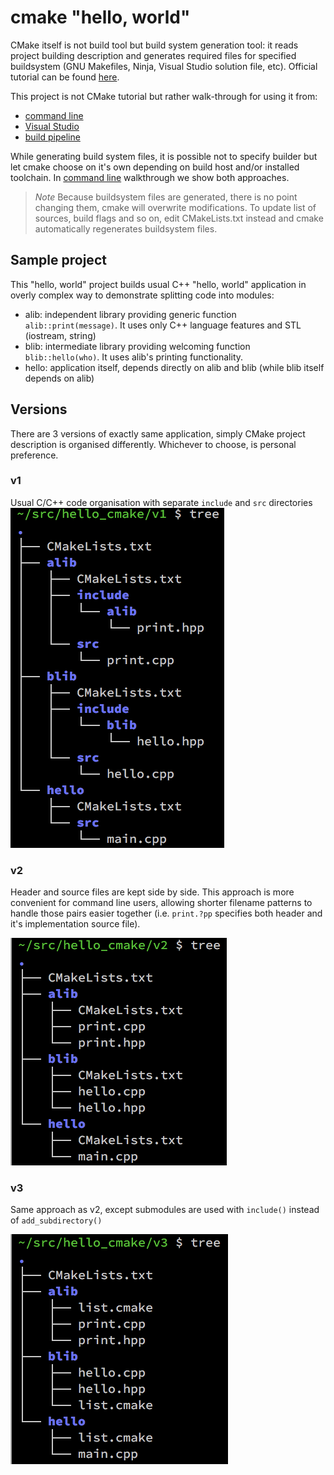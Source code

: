# cmake "hello, world"

CMake itself is not build tool but build system generation tool: it reads
project building description and generates required files for specified
buildsystem (GNU Makefiles, Ninja, Visual Studio solution file, etc).
Official tutorial can be found
[here](https://cmake.org/cmake/help/latest/guide/tutorial/index.html).

This project is not CMake tutorial but rather walk-through for using it from:
* [command line](cli.md)
* [Visual Studio](msvc.md)
* [build pipeline](pipeline.md)

While generating build system files, it is possible not to specify builder but
let cmake choose on it's own depending on build host and/or installed toolchain.
In [command line](cli.md) walkthrough we show both approaches.

> *Note*
> Because buildsystem files are generated, there is no point changing them,
> cmake will overwrite modifications. To update list of sources, build flags
> and so on, edit CMakeLists.txt instead and cmake automatically regenerates
> buildsystem files.


## Sample project

This "hello, world" project builds usual C++ "hello, world" application in
overly complex way to demonstrate splitting code into modules:
* alib: independent library providing generic function `alib::print(message)`.
  It uses only C++ language features and STL (iostream, string)
* blib: intermediate library providing welcoming function `blib::hello(who)`.
  It uses alib's printing functionality.
* hello: application itself, depends directly on alib and blib (while blib
  itself depends on alib)


## Versions

There are 3 versions of exactly same application, simply CMake project
description is organised differently. Whichever to choose, is personal
preference.


### v1

Usual C/C++ code organisation with separate `include` and `src` directories
![v1](v1.png)


### v2

Header and source files are kept side by side. This approach is more
convenient for command line users, allowing shorter filename patterns to
handle those pairs easier together (i.e. `print.?pp` specifies both header
and it's implementation source file).

![v2](v2.png)


### v3

Same approach as v2, except submodules are used with `include()` instead of
`add_subdirectory()`

![v3](v3.png)

